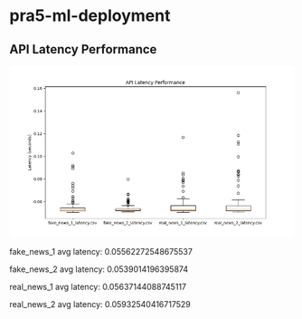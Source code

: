 # pra5-ml-deployment
 
## API Latency Performance

![API Latency Boxplot](boxplot.png)

fake_news_1 avg latency: 0.05562272548675537

fake_news_2 avg latency: 0.0539014196395874

real_news_1 avg latency: 0.05637144088745117

real_news_2 avg latency: 0.05932540416717529